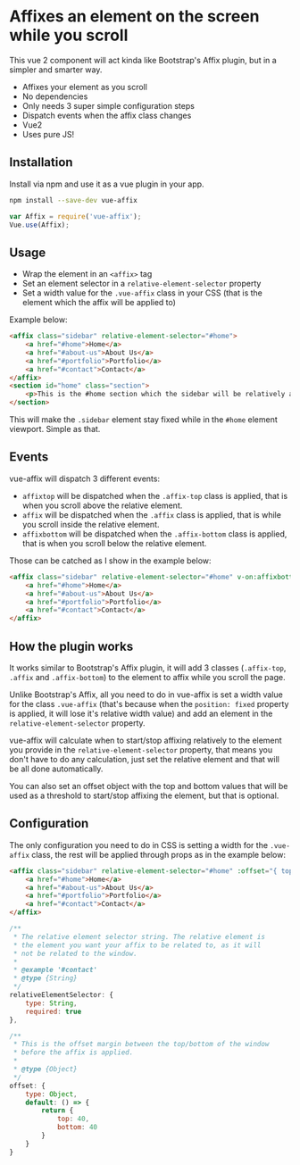 # Affixes an element on the screen while you scroll
This vue 2 component will act kinda like Bootstrap's Affix plugin, but in a simpler and smarter way.

 - Affixes your element as you scroll
 - No dependencies
 - Only needs 3 super simple configuration steps
 - Dispatch events when the affix class changes
 - Vue2
 - Uses pure JS!

## Installation
Install via npm and use it as a vue plugin in your app.

```bash
npm install --save-dev vue-affix
```
```js
var Affix = require('vue-affix');
Vue.use(Affix);
```

## Usage
 - Wrap the element in an `<affix>` tag
 - Set an element selector in a `relative-element-selector` property
 - Set a width value for the `.vue-affix` class in your CSS (that is the element which the affix will be applied to)

Example below:

```html
<affix class="sidebar" relative-element-selector="#home">
    <a href="#home">Home</a>
    <a href="#about-us">About Us</a>
    <a href="#portfolio">Portfolio</a>
    <a href="#contact">Contact</a>
</affix>
<section id="home" class="section">
    <p>This is the #home section which the sidebar will be relatively affixed!</p>
</section>
```

This will make the `.sidebar` element stay fixed while in the `#home` element viewport. Simple as that.

## Events
vue-affix will dispatch 3 different events:
 - `affixtop` will be dispatched when the `.affix-top` class is applied, that is when you scroll above the relative element.
 - `affix` will be dispatched when the `.affix` class is applied, that is while you scroll inside the relative element.
 - `affixbottom` will be dispatched when the `.affix-bottom` class is applied, that is when you scroll below the relative element.

Those can be catched as I show in the example below:
```html
<affix class="sidebar" relative-element-selector="#home" v-on:affixbottom="yourFunction()">
    <a href="#home">Home</a>
    <a href="#about-us">About Us</a>
    <a href="#portfolio">Portfolio</a>
    <a href="#contact">Contact</a>
</affix>
```

## How the plugin works
It works similar to Bootstrap's Affix plugin, it will add 3 classes (`.affix-top`, `.affix` and `.affix-bottom`) to the element to affix while you scroll the page.

Unlike Bootstrap's Affix, all you need to do in vue-affix is set a width value for the class `.vue-affix` (that's because when the `position: fixed` property is applied, it will lose it's relative width value) and add an element in the `relative-element-selector` property.

vue-affix will calculate when to start/stop affixing relatively to the element you provide in the `relative-element-selector` property, that means you don't have to do any calculation, just set the relative element and that will be all done automatically.

You can also set an offset object with the top and bottom values that will be used as a threshold to start/stop affixing the element, but that is optional.

## Configuration
The only configuration you need to do in CSS is setting a width for the `.vue-affix` class, the rest will be applied through props as in the example below:
``` html
<affix class="sidebar" relative-element-selector="#home" :offset="{ top: 40, bottom: 40}">
    <a href="#home">Home</a>
    <a href="#about-us">About Us</a>
    <a href="#portfolio">Portfolio</a>
    <a href="#contact">Contact</a>
</affix>
```
``` javascript
/**
 * The relative element selector string. The relative element is
 * the element you want your affix to be related to, as it will
 * not be related to the window.
 *
 * @example '#contact'
 * @type {String}
 */
relativeElementSelector: {
    type: String,
    required: true
},

/**
 * This is the offset margin between the top/bottom of the window
 * before the affix is applied.
 *
 * @type {Object}
 */
offset: {
    type: Object,
    default: () => {
        return {
            top: 40,
            bottom: 40
        }
    }
}
```
